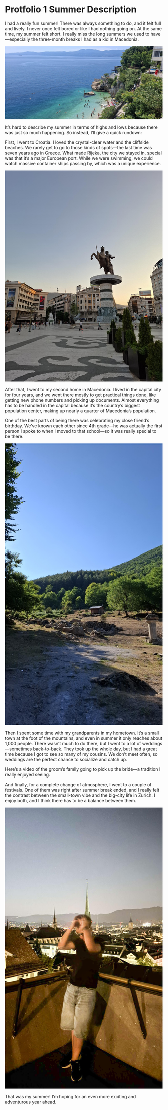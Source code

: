 # Protfolio 1 Summer Description
I had a really fun summer! There was always something to do, and it felt full and lively. I never once felt bored or like I had nothing going on. At the same time, my summer felt short. I really miss the long summers we used to have—especially the three-month breaks I had as a kid in Macedonia.

![shared image (7).jpg](shared_image_(7).jpg)

It’s hard to describe my summer in terms of highs and lows because there was just so much happening. So instead, I’ll give a quick rundown:

First, I went to Croatia. I loved the crystal-clear water and the cliffside beaches. We rarely get to go to those kinds of spots—the last time was seven years ago in Greece. What made Rijeka, the city we stayed in, special was that it’s a major European port. While we were swimming, we could watch massive container ships passing by, which was a unique experience.

![shared image (6).jpg](shared_image_(6).jpg)

After that, I went to my second home in Macedonia. I lived in the capital city for four years, and we went there mostly to get practical things done, like getting new phone numbers and picking up documents. Almost everything has to be handled in the capital because it’s the country’s biggest population center, making up nearly a quarter of Macedonia’s population.

One of the best parts of being there was celebrating my close friend’s birthday. We’ve known each other since 4th grade—he was actually the first person I spoke to when I moved to that school—so it was really special to be there.

![shared image (8).jpg](shared_image_(8).jpg)

Then I spent some time with my grandparents in my hometown. It’s a small town at the foot of the mountains, and even in summer it only reaches about 1,000 people. There wasn’t much to do there, but I went to a lot of weddings—sometimes back-to-back. They took up the whole day, but I had a great time because I got to see so many of my cousins. We don’t meet often, so weddings are the perfect chance to socialize and catch up.

Here’s a video of the groom’s family going to pick up the bride—a tradition I really enjoyed seeing.

And finally, for a complete change of atmosphere, I went to a couple of festivals. One of them was right after summer break ended, and I really felt the contrast between the small-town vibe and the big-city life in Zurich. I enjoy both, and I think there has to be a balance between them.

![shared image (5).jpg](shared_image_(5).jpg)

That was my summer! I’m hoping for an even more exciting and adventurous year ahead.